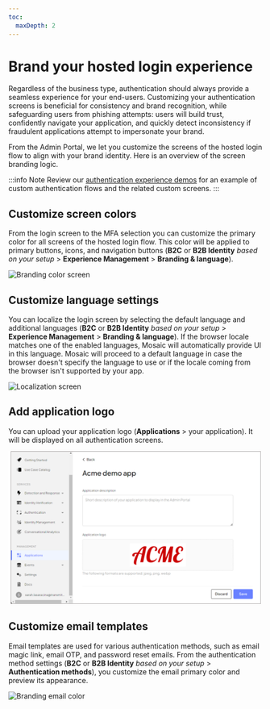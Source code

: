 ```yaml
---
toc:
  maxDepth: 2
---
```

# Brand your hosted login experience

Regardless of the business type, authentication should always provide a seamless experience for your end-users. Customizing your authentication screens is beneficial for consistency and brand recognition, while safeguarding users from phishing attempts: users will build trust, confidently navigate your application, and quickly detect inconsistency if fraudulent applications attempt to impersonate your brand.

From the Admin Portal, we let you customize the screens of the hosted login flow to align with your brand identity. Here is an overview of the screen branding logic.

:::info Note
Review our [authentication experience demos](/guides/user/hosted_login_how_it_works.md#authentication-experience-demos) for an example of custom authentication flows and the related custom screens.
:::

## Customize screen colors

From the login screen to the MFA selection you can customize the primary color for all screens of the hosted login flow. This color will be applied to primary buttons, icons, and navigation buttons (**B2C** or **B2B Identity** _based on your setup_ > **Experience Management** > **Branding & language**).

![Branding color screen](../../images/UserID/branding_screen_focus.png)

## Customize language settings

You can localize the login screen by selecting the default language and additional languages (**B2C** or **B2B Identity** _based on your setup_ > **Experience Management** > **Branding & language**). If the browser locale matches one of the enabled languages, Mosaic will automatically provide UI in this language. Mosaic will proceed to a default language in case the browser doesn't specify the language to use or if the locale coming from the browser isn't supported by your app.

![Localization screen](../../images/UserID/branding_localization.png)

## Add application logo

You can upload your application logo (**Applications** > your application). It will be displayed on all authentication screens.

![Add logo screen](../../images/branding_logo_focus.png)

## Customize email templates

Email templates are used for various authentication methods, such as email magic link, email OTP, and password reset emails. From the authentication method settings (**B2C** or **B2B Identity** _based on your setup_ > **Authentication methods**), you customize the email primary color and preview its appearance.

![Branding email color](../../images/UserID/branding_email_focus.png)
